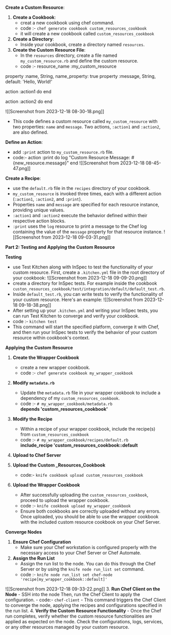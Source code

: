 **Create a Custom Resource**:

1. **Create a Cookbook**:
	- creat a new cookbook using chef command.
	- code :- `chef generate cookbook custom_resources_cookbook`
	- it will create a new cookbook called `custom_resources_cookbook`
2. **Create a Directory**:
	- Inside your cookbook, create a directory named `resources`.
3. **Create the Custom Resource File**:
	- In the `resources` directory, create a file named `my_custom_resource.rb` and define the custom resource.
	- code :-
resource_name :my_custom_resource

property :name, String, name_property: true 
property :message, String, default: 'Hello, World!'

action :action1 do
end

action :action2 do
end

![[Screenshot from 2023-12-18 08-30-18.png]]
- This code defines a custom resource called `my_custom_resource` with two properties: `name` and `message`. Two actions, `:action1` and `:action2`, are also defined.

**Define an Action**:

- add `:print` action to  `my_custom_resource.rb` file.
- code:-
	action :print do
	log "Custom Resource Message: #{new_resource.message}"
	end
![[Screenshot from 2023-12-18 08-45-47.png]]

**Create a Recipe**:

- use the `default.rb` file in the `recipes` directory of your cookbook.
- `my_custom_resource` is invoked three times, each with a different action (`:action1`, `:action2`, and `:print`).
- Properties `name` and `message` are specified for each resource instance, providing unique values.
- `:action1` and `:action2` execute the behavior defined within their respective action blocks.
- `:print` uses the `log` resource to print a message to the Chef log containing the value of the `message` property for that resource instance.
![[Screenshot from 2023-12-18 09-03-31.png]]

**Part 2: Testing and Applying the Custom Resource**

**Testing**

- use Test Kitchen along with InSpec to test the functionality of your custom resource. First, create a `.kitchen.yml` file in the root directory of your cookbook:
![[Screenshot from 2023-12-18 09-09-20.png]]
- create a directory for InSpec tests. For example inside the cookbook `custon_resources_cookbook/test/integration/default/default_test.rb`.
- Inside `default_test.rb`, you can write tests to verify the functionality of your custom resource. Here's an example:
![[Screenshot from 2023-12-18 09-18-38.png]]
- After setting up your `.kitchen.yml` and writing your InSpec tests, you can run Test Kitchen to converge and verify your cookbook.
- code :- `kitchen test`
- This command will start the specified platform, converge it with Chef, and then run your InSpec tests to verify the behavior of your custom resource within cookbook's context.

**Applying the Custom Resource**

1. **Create the Wrapper Cookbook**
	- create a new wrapper cookbook.
	- code :- `chef generate cookbook my_wrapper_cookbook`
2. **Modify `metadata.rb`**
	- Update the `metadata.rb` file in your wrapper cookbook to include a dependency of my `custom_resources_cookbook`.
	- code :-
	`# my_wrapper_cookbook/metadata.rb`  
	**depends 'custom_resources_cookbook'**
3. **Modify the Recipe**
	- Within a recipe of your wrapper cookbook, include the recipe(s) from `custom_resources_cookbook`
	- code :- `# my_wrapper_cookbook/recipes/default.rb`  
			**include_recipe 'custom_resources_cookbook::default**
4. **Upload to Chef Server**

1. **Upload the Custom _Resources_Cookbook**
	- code:- `knife cookbook upload custom_resources_cookbook`
2. **Upload the Wrapper Cookbook**
	- After successfully uploading the `custom_resources_cookbook`, proceed to upload the wrapper cookbook.
	- code :- `knife cookbook upload my_wrapper_cookbook`
	- Ensure both cookbooks are correctly uploaded without any errors. Once uploaded, you should be able to use the wrapper cookbook with the included custom resource cookbook on your Chef Server.

**Converge Nodes**

1. **Ensure Chef Configuration**
	- Make sure your Chef workstation is configured properly with the necessary access to your Chef Server or Chef Automate.
2. **Assign the Run List**
	- Assign the run list to the node. You can do this through the Chef Server or by using the `knife node run_list set` command.
	- code :-
	`knife node run_list set chef-node 'recipe[my_wrapper_cookbook::default]'`

![[Screenshot from 2023-12-18 09-33-22.png]]
3. **Run Chef Client on the Node**
	- SSH into the node Then, run the Chef Client to apply the configuration.
	- code:- `chef-client`
	- This command triggers the Chef Client to converge the node, applying the recipes and configurations specified in the run list.
4. **Verify the Custom Resource Functionality**
	- Once the Chef run completes, verify whether the custom resource functionalities are applied as expected on the node. Check the configurations, logs, services, or any other resources managed by your custom resource.
